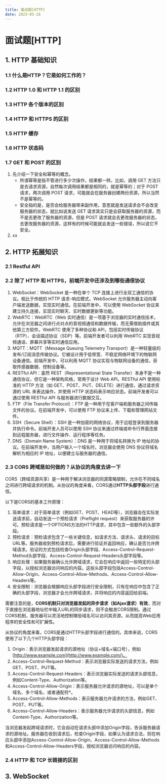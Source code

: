 ```yaml
---
title: 面试题[HTTP]
date: 2023-05-26
---
```


# 面试题[HTTP]



## 1. HTTP 基础知识

### 1.1 什么是HTTP？它是如何工作的？





### 1.2 HTTP 1.0 和 HTTP 1.1 的区别





### 1.3 HTTP 各个版本的区别





### 1.4 HTTP 和 HTTPS 的区别





### 1.5 HTTP 缓存





### 1.6 HTTP 状态码





### 1.7 GET 和 POST 的区别

1. 先介绍一下安全和幂等的概念。
   - 所谓幂等是指不管进行多少次操作，结果都一样。比如，调用 GET 方法只是去请求资源，自然每次调用结果都是相同的，就是幂等的；对于 POST 请求，两次调用 POST 请求，可能就会在服务器创建两份资源，所以当然不是幂等的。
   - 安全指的是，是否会给服务器带来副作用，意思就是发送请求会不会改变服务器的状态，就比如说发送 GET 请求其实只是会获取服务器的资源，而不是去更改了服务器的资源，但是 POST 请求就会去更改服务器的状态，去更改服务器的资源，这样有的时候可能就会发送一些错误，所以说它不安全。
2. xx



## 2. HTTP 拓展知识

### 2.1 Restful API





### 2.2 除了 HTTP 和 HTTPS，前端开发中还涉及到哪些通信协议

1. WebSocket：WebSocket 是一种在单个 TCP 连接上进行全双工通信的协议。相比于传统的 HTTP 请求-响应模式，WebSocket 允许服务器主动向客户端发送数据，实现实时通信。在前端开发中，可以使用 WebSocket 协议来建立持久连接，实现实时聊天、实时数据更新等功能。
2. WebRTC：WebRTC（Web 实时通信）是一项基于浏览器的实时通信技术，允许在浏览器之间进行点对点的音视频通信和数据传输，而无需借助插件或其他第三方软件。WebRTC 使用了多种协议和 API，包括实时传输协议（RTP）、会话描述协议（SDP）等。前端开发者可以利用 WebRTC 实现音视频通话、屏幕共享等实时通信应用。
3. MQTT：MQTT（Message Queuing Telemetry Transport）是一种轻量级的发布/订阅消息传输协议。它被设计用于低带宽、不稳定网络环境下的物联网设备通信。前端开发中，可以利用 MQTT 协议实现与物联网设备的通信，获取传感器数据、控制设备等。
4. RESTful API：虽然 REST（Representational State Transfer）本身不是一种通信协议，但它是一种架构风格，常用于设计 Web API。RESTful API 使用标准的 HTTP 方法（如 GET、POST、PUT、DELETE）进行通信，通过请求资源的 URL 来表达操作，并使用 HTTP 状态码表示响应状态。前端开发者可以通过使用 RESTful API 与服务器进行数据交互。
5. FTP（File Transfer Protocol）：FTP 是一种用于在客户端和服务器之间传输文件的协议。在前端开发中，可以使用 FTP 协议来上传、下载和管理网站文件。
6. SSH（Secure Shell）：SSH 是一种加密的网络协议，用于远程登录到服务器并执行命令。前端开发人员可以使用 SSH 协议来通过终端或命令行界面连接到远程服务器，进行文件操作、运行程序等任务。
7. DNS（Domain Name System）：DNS 是一种用于将域名转换为 IP 地址的协议。在前端开发中，当用户输入一个域名时，浏览器会使用 DNS 协议将域名解析为相应的 IP 地址，以便建立与服务器的通信。



### 2.3 CORS 跨域是如何做的？从协议的角度去讲一下

CORS（跨域资源共享）是一种用于解决浏览器的同源策略限制，允许在不同域名之间进行跨域请求的机制。从协议的角度来看，CORS通过**HTTP头部字段**进行通信。

以下是CORS的基本工作原理：

1. 简单请求：对于简单请求（例如GET、POST、HEAD等），浏览器会在实际发送请求前，自动发送一个预检请求（Preflight request）来获取服务器的许可。预检请求是一个OPTIONS方法的HTTP请求，其中包含一些额外的头部字段。
2. 预检请求：预检请求包含了一些关键信息，如请求方法、请求头、请求的目标URL等。服务器收到预检请求后，需要进行验证并返回响应，确认是否允许跨域请求。验证的方式包括检查Origin头部字段、Access-Control-Request-Method头部字段、Access-Control-Request-Headers头部字段等。
3. 响应处理：如果服务器确认允许跨域请求，它会在响应中返回一些特定的头部字段，以授权浏览器访问响应的内容。这些头部字段包括Access-Control-Allow-Origin、Access-Control-Allow-Methods、Access-Control-Allow-Headers等。
4. 安全限制：浏览器会根据响应头部字段进行安全限制，只有在响应中包含了正确的头部字段，浏览器才会允许跨域请求，并将响应的内容返回给前端。

需要注意的是，**CORS机制只对浏览器发起的异步请求（如Ajax请求）有效**，而对于直接在浏览器地址栏中输入URL的同步请求，则不会触发CORS限制。通过CORS机制，服务器可以灵活地控制哪些域名可以访问其资源，从而提高Web应用程序的安全性和可扩展性。

从协议的角度来看，CORS是通过HTTP头部字段进行通信的。具体来说，CORS使用了以下几个HTTP头部字段：

1. Origin：表示浏览器发起请求的源地址（协议+域名+端口号），例如[http://www.example.com](http://www.example.com/)。
2. Access-Control-Request-Method：表示浏览器实际发送的请求方法，例如GET、POST、PUT等。
3. Access-Control-Request-Headers：表示浏览器实际发送的请求头部信息，例如Content-Type、Authorization等。
4. Access-Control-Allow-Origin：表示服务器允许请求的源地址，可以是单个域名、多个域名、或者通配符*。
5. Access-Control-Allow-Methods：表示服务器允许请求的方法，例如GET、POST、PUT等。
6. Access-Control-Allow-Headers：表示服务器允许请求的头部信息，例如Content-Type、Authorization等。

当浏览器发起跨域请求时，它会自动在请求头部中添加Origin字段，告诉服务器请求的源地址。服务器在收到请求后，检查Origin字段，如果认为请求合法，则在响应头部中添加Access-Control-Allow-Origin、Access-Control-Allow-Methods和Access-Control-Allow-Headers字段，授权浏览器访问响应的内容。



### 2.4 HTTP 和 TCP 长链接的区别





## 3. WebSocket



